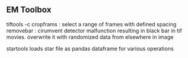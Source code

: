 ## EM Toolbox
tiftools -c <configfile>
    cropframs : select a range of frames with defined spacing
    removebar : cirumvent detector malfunction resulting in black bar in tif movies. overwrite it with randomized data from elsewhere in image

startools
    loads star file as pandas dataframe for various operations